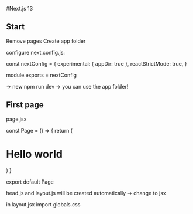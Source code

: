 #Next.js 13

## Start

Remove pages
Create app folder

configure next.config.js: 

const nextConfig = {
  experimental: {
    appDir: true
  },
  reactStrictMode: true,
}

module.exports = nextConfig

-> new npm run dev -> you can use the app folder!

## First page

page.jsx

const Page = () => {
  return (
    <div>
      <h1>Hello world</h1>
    </div>
  )
}

export default Page

head.js and layout.js will be created automatically -> change to jsx

in layout.jsx import globals.css

